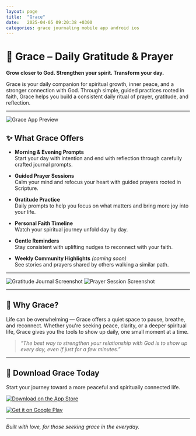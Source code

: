 ```yaml
---
layout: page
title:  "Grace"
date:   2025-04-05 09:20:38 +0300
categories: grace journaling mobile app android ios
---
```


# 🙏 Grace – Daily Gratitude & Prayer

**Grow closer to God. Strengthen your spirit. Transform your day.**

Grace is your daily companion for spiritual growth, inner peace, and a stronger connection with God. Through simple, guided practices rooted in faith, Grace helps you build a consistent daily ritual of prayer, gratitude, and reflection.

---

![Grace App Preview](https://your-image-url.com/preview.png)

## ✨ What Grace Offers

- **Morning & Evening Prompts**  
  Start your day with intention and end with reflection through carefully crafted journal prompts.

- **Guided Prayer Sessions**  
  Calm your mind and refocus your heart with guided prayers rooted in Scripture.

- **Gratitude Practice**  
  Daily prompts to help you focus on what matters and bring more joy into your life.

- **Personal Faith Timeline**  
  Watch your spiritual journey unfold day by day.

- **Gentle Reminders**  
  Stay consistent with uplifting nudges to reconnect with your faith.

- **Weekly Community Highlights** *(coming soon)*  
  See stories and prayers shared by others walking a similar path.

---

![Gratitude Journal Screenshot](https://your-image-url.com/journal.png)
![Prayer Session Screenshot](https://your-image-url.com/prayer.png)

---

## 💛 Why Grace?

Life can be overwhelming — Grace offers a quiet space to pause, breathe, and reconnect. Whether you're seeking peace, clarity, or a deeper spiritual life, Grace gives you the tools to show up daily, one small moment at a time.

> *“The best way to strengthen your relationship with God is to show up every day, even if just for a few minutes.”*

---

## 📲 Download Grace Today

Start your journey toward a more peaceful and spiritually connected life.

[![Download on the App Store](https://developer.apple.com/assets/elements/badges/download-on-the-app-store.svg)](https://apps.apple.com/app/idYOUR_ID_HERE)

[![Get it on Google Play](https://upload.wikimedia.org/wikipedia/commons/7/78/Google_Play_Store_badge_EN.svg)](https://play.google.com/store/apps/details?id=YOUR_ID_HERE)

---

*Built with love, for those seeking grace in the everyday.*
